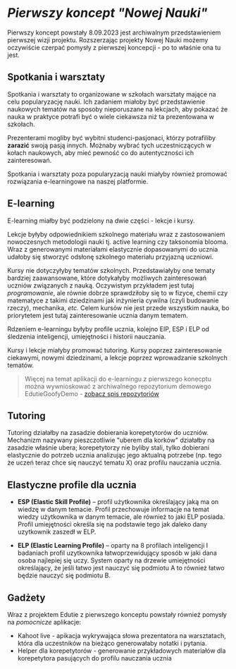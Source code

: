 # *Pierwszy koncept "Nowej Nauki"*

Pierwszy koncept powstały 8.09.2023 jest archiwalnym przedstawieniem pierwszej wizji projektu. Rozszerzając projekty Nowej Nauki możemy oczywiście czerpać pomysły z pierwszej koncepcji - po to właśnie ona tu jest.


## Spotkania i warsztaty

Spotkania i warsztaty to organizowane w szkołach warsztaty mające na celu popularyzację nauki. Ich zadaniem miałoby być przedstawienie naukowych tematów na sposoby nieporuszane na lekcjach, aby pokazać że nauka w praktyce potrafi być o wiele ciekawsza niż ta prezentowana w szkołach.

Prezenterami mogliby być wybitni studenci-pasjonaci, którzy potrafiliby **zarazić** swoją pasją innych. Możnaby wybrać tych uczestniczących w kołach naukowych, aby mieć pewność co do autentyczności ich zainteresowań.

Spotkania i warsztaty poza popularyzacją nauki miałyby również promować rozwiązania e-learningowe na naszej platformie.

## E-learning
E-learning miałby być podzielony na dwie części - lekcje i kursy. 

Lekcje byłyby odpowiednikiem szkolnego materiału wraz z zastosowaniem nowoczesnych metodologii nauki tj. active learning czy taksonomia blooma. Wraz z generowanymi materiałami elastycznie dopasowanymi do ucznia udałoby się stworzyć odsłonę szkolnego materiału przyjazną uczniowi.

Kursy nie dotyczyłyby tematów szkolnych. Przedstawiałyby one tematy bardziej zaawansowane, które dotykałyby możliwych zainteresowań uczniów związanych z nauką. Oczywistym przykładem jest tutaj *programowanie*, ale równie dobrze sprawdziłoby się to w fizyce, chemii czy matematyce z takimi dziedzinami jak inżynieria cywilna (czyli budowanie rzeczy), mechanika, *etc.* Celem kursów nie jest przede wszystkim nauka, bo priorytetem jest tutaj zainteresowanie ucznia danym tematem.

Rdzeniem e-learningu byłyby profile ucznia, kolejno EIP, ESP i ELP od śledzenia inteligencji, umiejętności i historii nauczania.

Kursy i lekcje miałyby promować tutoring. Kursy poprzez zainteresowanie ciekawymi, nowymi dziedzinami, a lekcje poprzez wprowadzanie szkolnych tematów.

> Więcej na temat aplikacji do e-learningu z pierwszego konecptu można wywnioskować z archiwalnego repozytorium demowego EdutieGoofyDemo - [zobacz spis repozytoriów](../techniczne/SpisRepozytoriów.md)

## Tutoring

Tutoring działałby na zasadzie dobierania korepetytorów do uczniów. Mechanizm nazywany pieszczotliwie "uberem dla korków" działałby na zasadzie właśnie ubera; korepetytorzy nie byliby stali, tylko dobierani elastycznie do potrzeb ucznia analizując jego aktualną potrzebe (np. tego że uczeń teraz chce się nauczyć tematu X) oraz profilu nauczania ucznia.

## Elastyczne profile dla ucznia

* **ESP (Elastic Skill Profile)** – profil użytkownika określający jaką ma on wiedzę w danym temacie. Profil przechowuje informacje na temat wiedzy użytkownika w danym temacie, ale również to jaki ELP posiada. Profil umiejętności określa się na podstawie tego jak daleko dany uzytkownik zaszedł w ELP.

* **ELP (Elastic Learning Profile)** – oparty na 8 profilach inteligencji I badaniach profil uzytkownika łatwoprzewidujący sposób w jaki dana osoba najlepiej się uczy. System oparty na drzewie umiejętności określający, że jeśli łatwo jest nauczyć się podmiotu A to również łatwo będzie nauczyć się podmiotu B.

## Gadżety
Wraz z projektem Edutie z pierwszego konceptu powstały również pomysły na *pomocnicze* aplikacje:
 - Kahoot live - apikacja wykrywająca słowa prezentatora na warsztatach, która dla uczestników na bieżąco generowałaby notatki i pytania.
 - Helper dla korepetytorów - generowanie przykładowych materiałów dla korepetytora pasujących do profilu nauczania ucznia
